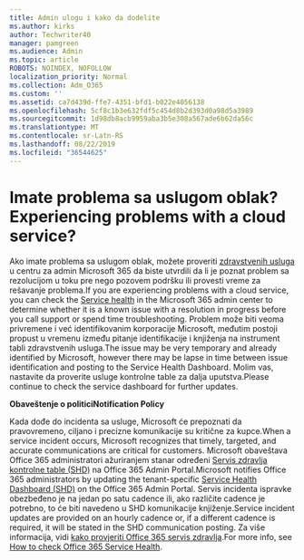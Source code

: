 ```yaml
---
title: Admin ulogu i kako da dodelite
ms.author: kirks
author: Techwriter40
manager: pamgreen
ms.audience: Admin
ms.topic: article
ROBOTS: NOINDEX, NOFOLLOW
localization_priority: Normal
ms.collection: Adm_O365
ms.custom: ''
ms.assetid: ca7d439d-ffe7-4351-bfd1-b022e4056138
ms.openlocfilehash: 5cf8c1b3e632fdf5c454d8b2d393d0a98d5a3989
ms.sourcegitcommit: 1d98db8acb9959aba3b5e308a567ade6b62da56c
ms.translationtype: MT
ms.contentlocale: sr-Latn-RS
ms.lasthandoff: 08/22/2019
ms.locfileid: "36544625"
---
```

# <a name="experiencing-problems-with-a-cloud-service"></a><span data-ttu-id="c7a34-102">Imate problema sa uslugom oblak?</span><span class="sxs-lookup"><span data-stu-id="c7a34-102">Experiencing problems with a cloud service?</span></span>

<span data-ttu-id="c7a34-103">Ako imate problema sa uslugom oblak, možete proveriti [zdravstvenih usluga](https://admin.microsoft.com/AdminPortal/Home#/servicehealth) u centru za admin Microsoft 365 da biste utvrdili da li je poznat problem sa rezolucijom u toku pre nego pozovem podršku ili provesti vreme za rešavanje problema.</span><span class="sxs-lookup"><span data-stu-id="c7a34-103">If you are experiencing problems with a cloud service, you can check the [Service health](https://admin.microsoft.com/AdminPortal/Home#/servicehealth) in the Microsoft 365 admin center to determine whether it is a known issue with a resolution in progress before you call support or spend time troubleshooting.</span></span> <span data-ttu-id="c7a34-104">Problem može biti veoma privremene i već identifikovanim korporacije Microsoft, međutim postoji propust u vremenu između pitanje identifikacije i knjiženja na instrument tabli zdravstvenih usluga.</span><span class="sxs-lookup"><span data-stu-id="c7a34-104">The issue may be very temporary and already identified by Microsoft, however there may be lapse in time between issue identification and posting to the Service Health Dashboard.</span></span> <span data-ttu-id="c7a34-105">Molim vas, nastavite da proverite usluge kontrolne table za dalja uputstva.</span><span class="sxs-lookup"><span data-stu-id="c7a34-105">Please continue to check the service dashboard for further updates.</span></span>

<span data-ttu-id="c7a34-106">**Obaveštenje o politici**</span><span class="sxs-lookup"><span data-stu-id="c7a34-106">**Notification Policy**</span></span>

<span data-ttu-id="c7a34-107">Kada dođe do incidenta sa usluge, Microsoft će prepoznati da pravovremeno, ciljano i precizne komunikacije su kritične za kupce.</span><span class="sxs-lookup"><span data-stu-id="c7a34-107">When a service incident occurs, Microsoft recognizes that timely, targeted, and accurate communications are critical for customers.</span></span> <span data-ttu-id="c7a34-108">Microsoft obaveštava Office 365 administratori ažuriranjem stanar određeni [Servis zdravlja kontrolne table (SHD)](https://admin.microsoft.com/AdminPortal/Home#/servicehealth) na Office 365 Admin Portal.</span><span class="sxs-lookup"><span data-stu-id="c7a34-108">Microsoft notifies Office 365 administrators by updating the tenant-specific [Service Health Dashboard (SHD)](https://admin.microsoft.com/AdminPortal/Home#/servicehealth) on the Office 365 Admin Portal.</span></span> <span data-ttu-id="c7a34-109">Servis incidenta ispravke obezbeđeno je na jedan po satu cadence ili, ako različite cadence je potrebno, to će biti navedeno u SHD komunikacije knjiženje.</span><span class="sxs-lookup"><span data-stu-id="c7a34-109">Service incident updates are provided on an hourly cadence or, if a different cadence is required, it will be stated in the SHD communication posting.</span></span> <span data-ttu-id="c7a34-110">Za više informacija, vidi [kako provjeriti Office 365 servis zdravlja](https://docs.microsoft.com/office365/enterprise/view-service-health).</span><span class="sxs-lookup"><span data-stu-id="c7a34-110">For more info, see [How to check Office 365 Service Health](https://docs.microsoft.com/office365/enterprise/view-service-health).</span></span>

